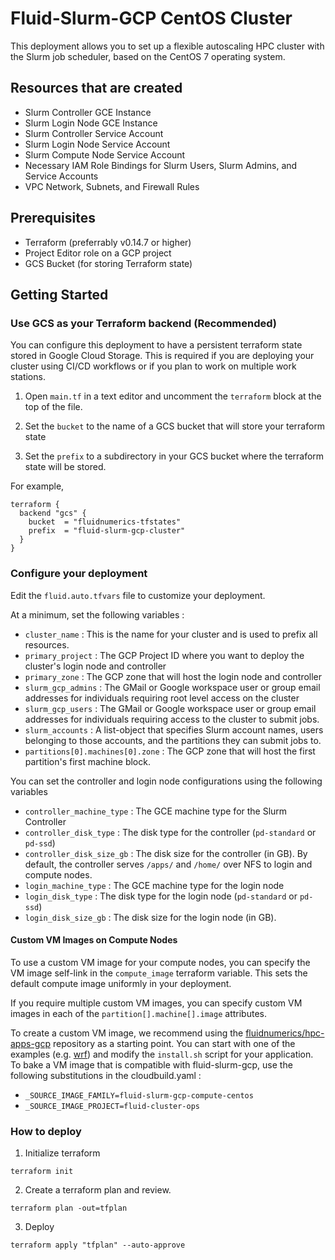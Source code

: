 # Fluid-Slurm-GCP CentOS Cluster

This deployment allows you to set up a flexible autoscaling HPC cluster with the Slurm job scheduler, based on the CentOS 7 operating system.

## Resources that are created

* Slurm Controller GCE Instance
* Slurm Login Node GCE Instance
* Slurm Controller Service Account
* Slurm Login Node Service Account
* Slurm Compute Node Service Account
* Necessary IAM Role Bindings for Slurm Users, Slurm Admins, and Service Accounts
* VPC Network, Subnets, and Firewall Rules


## Prerequisites
* Terraform (preferrably v0.14.7 or higher)
* Project Editor role on a GCP project
* GCS Bucket (for storing Terraform state)

## Getting Started

### Use GCS as your Terraform backend (Recommended)
You can configure this deployment to have a persistent terraform state stored in Google Cloud Storage. This is required if you are deploying your cluster using CI/CD workflows or if you plan to work on multiple work stations. 

1. Open `main.tf` in a text editor and uncomment the `terraform` block at the top of the file. 

2. Set the `bucket` to the name of a GCS bucket that will store your terraform state 

3. Set the `prefix` to a subdirectory in your GCS bucket where the terraform state will be stored.

For example,
```
terraform {
  backend "gcs" {
    bucket  = "fluidnumerics-tfstates"
    prefix  = "fluid-slurm-gcp-cluster"
  }
}
```

### Configure your deployment
Edit the `fluid.auto.tfvars` file to customize your deployment.

At a minimum, set the following variables :

* `cluster_name` : This is the name for your cluster and is used to prefix all resources.
* `primary_project` : The GCP Project ID where you want to deploy the cluster's login node and controller
* `primary_zone` : The GCP zone that will host the login node and controller
* `slurm_gcp_admins` : The GMail or Google workspace user or group email addresses for individuals requiring root level access on the cluster
* `slurm_gcp_users` : The GMail or Google workspace user or group email addresses for individuals requiring access to the cluster to submit jobs.
* `slurm_accounts` : A list-object that specifies Slurm account names, users belonging to those accounts, and the partitions they can submit jobs to.
* `partitions[0].machines[0].zone` : The GCP zone that will host the first partition's first machine block.

You can set the controller and login node configurations using the following variables
* `controller_machine_type` : The GCE machine type for the Slurm Controller
* `controller_disk_type` : The disk type for the controller (`pd-standard` or `pd-ssd`)
* `controller_disk_size_gb` : The disk size for the controller (in GB). By default, the controller serves `/apps/` and `/home/` over NFS to login and compute nodes.
* `login_machine_type` : The GCE machine type for the login node
* `login_disk_type` : The disk type for the login node (`pd-standard` or `pd-ssd`)
* `login_disk_size_gb` : The disk size for the login node (in GB). 

#### Custom VM Images on Compute Nodes 
To use a custom VM image for your compute nodes, you can specify the VM image self-link in the `compute_image` terraform variable. This sets the default compute image uniformly in your deployment. 

If you require multiple custom VM images, you can specify custom VM images in each of the `partition[].machine[].image` attributes.

To create a custom VM image, we recommend using the [fluidnumerics/hpc-apps-gcp](https://github.com/FluidNumerics/hpc-apps-gcp) repository as a starting point. You can start with one of the examples (e.g. [wrf](https://github.com/FluidNumerics/hpc-apps-gcp/tree/main/wrf)) and modify the `install.sh` script for your application. To bake a VM image that is compatible with fluid-slurm-gcp, use the following substitutions in the cloudbuild.yaml :
* `_SOURCE_IMAGE_FAMILY=fluid-slurm-gcp-compute-centos`
* `_SOURCE_IMAGE_PROJECT=fluid-cluster-ops`


### How to deploy
1. Initialize terraform
```
terraform init
```
2. Create a terraform plan and review.
``` 
terraform plan -out=tfplan
```
3. Deploy
```
terraform apply "tfplan" --auto-approve
```
